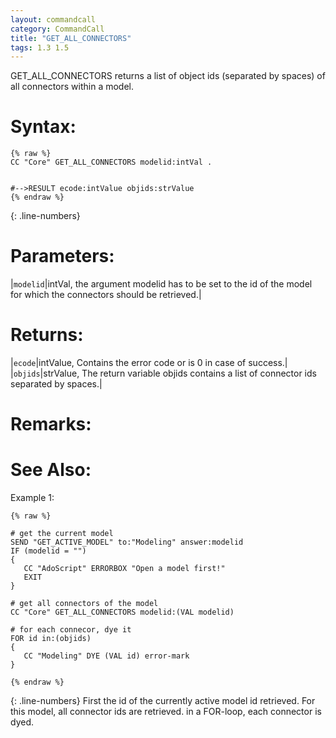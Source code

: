```yaml
---
layout: commandcall
category: CommandCall
title: "GET_ALL_CONNECTORS"
tags: 1.3 1.5
---
```


GET_ALL_CONNECTORS returns a list of object ids (separated by spaces) of all connectors within a model.

# Syntax:  

```adoscript
{% raw %}
CC "Core" GET_ALL_CONNECTORS modelid:intVal .


#-->RESULT ecode:intValue objids:strValue
{% endraw %}
```
{: .line-numbers}

# Parameters:  

|`modelid`|intVal, the argument modelid has to be set to the id of the model for which the connectors should be retrieved.|

# Returns:  

|`ecode`|intValue, Contains the error code or is 0 in case of success.|
|`objids`|strValue, The return variable objids contains a list of connector ids separated by spaces.|

# Remarks:



# See Also:  



Example 1:

```adoscript
{% raw %}

# get the current model
SEND "GET_ACTIVE_MODEL" to:"Modeling" answer:modelid
IF (modelid = "")
{
   CC "AdoScript" ERRORBOX "Open a model first!"
   EXIT
}

# get all connectors of the model
CC "Core" GET_ALL_CONNECTORS modelid:(VAL modelid)

# for each connecor, dye it
FOR id in:(objids)
{
   CC "Modeling" DYE (VAL id) error-mark
}

{% endraw %}
```
{: .line-numbers}
First the id of the currently active model id retrieved. For this model, all connector ids are retrieved. in a FOR-loop, each connector is dyed.  
